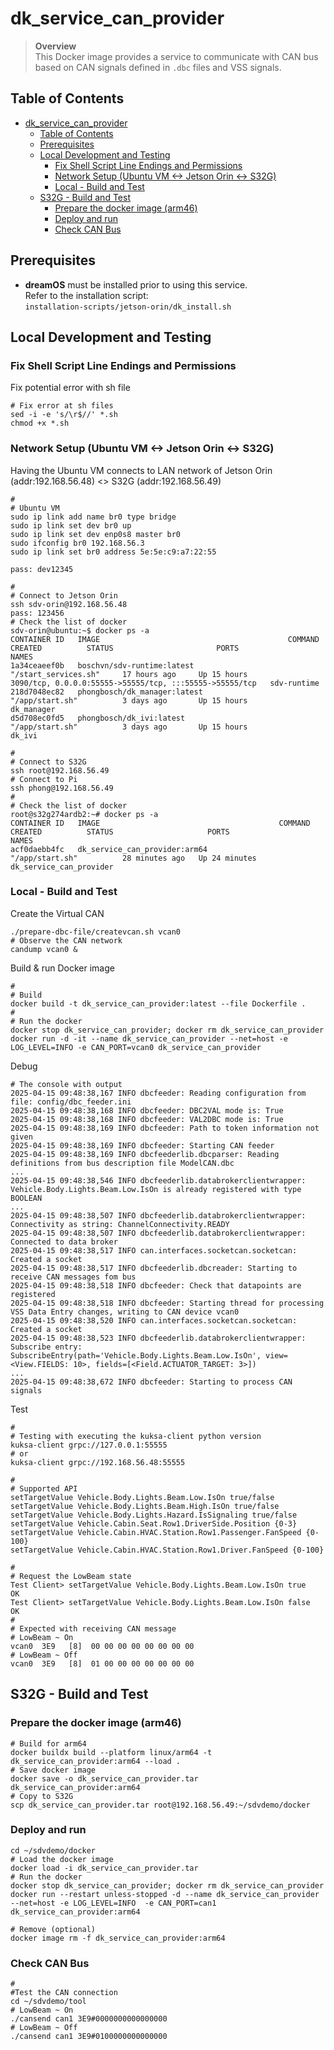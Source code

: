 # dk_service_can_provider

> **Overview**  
> This Docker image provides a service to communicate with CAN bus based on CAN signals defined in `.dbc` files and VSS signals.



## Table of Contents

- [dk\_service\_can\_provider](#dk_service_can_provider)
  - [Table of Contents](#table-of-contents)
  - [Prerequisites](#prerequisites)
  - [Local Development and Testing](#local-development-and-testing)
    - [Fix Shell Script Line Endings and Permissions](#fix-shell-script-line-endings-and-permissions)
    - [Network Setup (Ubuntu VM \<-\> Jetson Orin \<-\> S32G)](#network-setup-ubuntu-vm---jetson-orin---s32g)
    - [Local - Build and Test](#local---build-and-test)
  - [S32G - Build and Test](#s32g---build-and-test)
    - [Prepare the docker image (arm46)](#prepare-the-docker-image-arm46)
    - [Deploy and run](#deploy-and-run)
    - [Check CAN Bus](#check-can-bus)



## Prerequisites

- **dreamOS** must be installed prior to using this service.  
  Refer to the installation script:  
  `installation-scripts/jetson-orin/dk_install.sh`



## Local Development and Testing

### Fix Shell Script Line Endings and Permissions

Fix potential error with sh file
```shell
# Fix error at sh files
sed -i -e 's/\r$//' *.sh
chmod +x *.sh
```

### Network Setup (Ubuntu VM <-> Jetson Orin <-> S32G)

Having the Ubuntu VM connects to LAN network of Jetson Orin (addr:192.168.56.48) <> S32G (addr:192.168.56.49)
```shell
#
# Ubuntu VM
sudo ip link add name br0 type bridge
sudo ip link set dev br0 up
sudo ip link set dev enp0s8 master br0
sudo ifconfig br0 192.168.56.3
sudo ip link set br0 address 5e:5e:c9:a7:22:55

pass: dev12345

#
# Connect to Jetson Orin
ssh sdv-orin@192.168.56.48
pass: 123456
# Check the list of docker
sdv-orin@ubuntu:~$ docker ps -a
CONTAINER ID   IMAGE                                          COMMAND                  CREATED          STATUS                       PORTS                                                     NAMES
1a34ceaeef0b   boschvn/sdv-runtime:latest                     "/start_services.sh"     17 hours ago     Up 15 hours                  3090/tcp, 0.0.0.0:55555->55555/tcp, :::55555->55555/tcp   sdv-runtime
218d7048ec82   phongbosch/dk_manager:latest                   "/app/start.sh"          3 days ago       Up 15 hours                                                                            dk_manager
d5d708ec0fd5   phongbosch/dk_ivi:latest                       "/app/start.sh"          3 days ago       Up 15 hours                                                                            dk_ivi

#
# Connect to S32G
ssh root@192.168.56.49
# Connect to Pi
ssh phong@192.168.56.49
#
# Check the list of docker
root@s32g274ardb2:~# docker ps -a
CONTAINER ID   IMAGE                                        COMMAND                  CREATED          STATUS                     PORTS                                                                                                                                     NAMES
acf0daebb4fc   dk_service_can_provider:arm64                "/app/start.sh"          28 minutes ago   Up 24 minutes                                                                                                                                                        dk_service_can_provider
```

### Local - Build and Test

Create the Virtual CAN
```shell
./prepare-dbc-file/createvcan.sh vcan0
# Observe the CAN network
candump vcan0 &
```

Build & run Docker image
```shell
#
# Build
docker build -t dk_service_can_provider:latest --file Dockerfile .
# 
# Run the docker
docker stop dk_service_can_provider; docker rm dk_service_can_provider
docker run -d -it --name dk_service_can_provider --net=host -e LOG_LEVEL=INFO -e CAN_PORT=vcan0 dk_service_can_provider
```

Debug
```shell
# The console with output
2025-04-15 09:48:38,167 INFO dbcfeeder: Reading configuration from file: config/dbc_feeder.ini
2025-04-15 09:48:38,168 INFO dbcfeeder: DBC2VAL mode is: True
2025-04-15 09:48:38,168 INFO dbcfeeder: VAL2DBC mode is: True
2025-04-15 09:48:38,169 INFO dbcfeeder: Path to token information not given
2025-04-15 09:48:38,169 INFO dbcfeeder: Starting CAN feeder
2025-04-15 09:48:38,169 INFO dbcfeederlib.dbcparser: Reading definitions from bus description file ModelCAN.dbc
...
2025-04-15 09:48:38,546 INFO dbcfeederlib.databrokerclientwrapper: Vehicle.Body.Lights.Beam.Low.IsOn is already registered with type BOOLEAN
...
2025-04-15 09:48:38,507 INFO dbcfeederlib.databrokerclientwrapper: Connectivity as string: ChannelConnectivity.READY
2025-04-15 09:48:38,507 INFO dbcfeederlib.databrokerclientwrapper: Connected to data broker
2025-04-15 09:48:38,517 INFO can.interfaces.socketcan.socketcan: Created a socket
2025-04-15 09:48:38,517 INFO dbcfeederlib.dbcreader: Starting to receive CAN messages fom bus
2025-04-15 09:48:38,518 INFO dbcfeeder: Check that datapoints are registered
2025-04-15 09:48:38,518 INFO dbcfeeder: Starting thread for processing VSS Data Entry changes, writing to CAN device vcan0
2025-04-15 09:48:38,520 INFO can.interfaces.socketcan.socketcan: Created a socket
2025-04-15 09:48:38,523 INFO dbcfeederlib.databrokerclientwrapper: Subscribe entry: SubscribeEntry(path='Vehicle.Body.Lights.Beam.Low.IsOn', view=<View.FIELDS: 10>, fields=[<Field.ACTUATOR_TARGET: 3>])
...
2025-04-15 09:48:38,672 INFO dbcfeeder: Starting to process CAN signals
```

Test
```shell
#
# Testing with executing the kuksa-client python version
kuksa-client grpc://127.0.0.1:55555
# or
kuksa-client grpc://192.168.56.48:55555

#
# Supported API
setTargetValue Vehicle.Body.Lights.Beam.Low.IsOn true/false
setTargetValue Vehicle.Body.Lights.Beam.High.IsOn true/false
setTargetValue Vehicle.Body.Lights.Hazard.IsSignaling true/false
setTargetValue Vehicle.Cabin.Seat.Row1.DriverSide.Position {0-3}
setTargetValue Vehicle.Cabin.HVAC.Station.Row1.Passenger.FanSpeed {0-100}
setTargetValue Vehicle.Cabin.HVAC.Station.Row1.Driver.FanSpeed {0-100}

#
# Request the LowBeam state
Test Client> setTargetValue Vehicle.Body.Lights.Beam.Low.IsOn true
OK
Test Client> setTargetValue Vehicle.Body.Lights.Beam.Low.IsOn false
OK
#
# Expected with receiving CAN message
# LowBeam ~ On
vcan0  3E9   [8]  00 00 00 00 00 00 00 00
# LowBeam ~ Off
vcan0  3E9   [8]  01 00 00 00 00 00 00 00
```


## S32G - Build and Test

### Prepare the docker image (arm46)
```shell
# Build for arm64
docker buildx build --platform linux/arm64 -t dk_service_can_provider:arm64 --load .
# Save docker image
docker save -o dk_service_can_provider.tar dk_service_can_provider:arm64
# Copy to S32G
scp dk_service_can_provider.tar root@192.168.56.49:~/sdvdemo/docker
```

### Deploy and run
```shell
cd ~/sdvdemo/docker
# Load the docker image
docker load -i dk_service_can_provider.tar
# Run the docker
docker stop dk_service_can_provider; docker rm dk_service_can_provider
docker run --restart unless-stopped -d --name dk_service_can_provider --net=host -e LOG_LEVEL=INFO  -e CAN_PORT=can1 dk_service_can_provider:arm64

# Remove (optional)
docker image rm -f dk_service_can_provider:arm64
```

### Check CAN Bus

```shell
#
#Test the CAN connection
cd ~/sdvdemo/tool
# LowBeam ~ On
./cansend can1 3E9#0000000000000000
# LowBeam ~ Off
./cansend can1 3E9#0100000000000000
```




